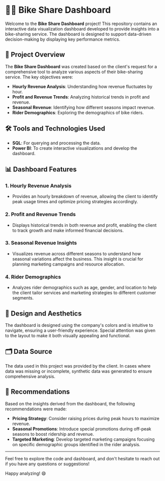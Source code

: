 # 🚴‍♂️ Bike Share Dashboard

Welcome to the **Bike Share Dashboard** project! This repository contains an interactive data visualization dashboard developed to provide insights into a bike-sharing service. The dashboard is designed to support data-driven decision-making by displaying key performance metrics.

## 🌟 Project Overview

The **Bike Share Dashboard** was created based on the client's request for a comprehensive tool to analyze various aspects of their bike-sharing service. The key objectives were:

- **Hourly Revenue Analysis**: Understanding how revenue fluctuates by hour.
- **Profit and Revenue Trends**: Analyzing historical trends in profit and revenue.
- **Seasonal Revenue**: Identifying how different seasons impact revenue.
- **Rider Demographics**: Exploring the demographics of bike riders.

## 🛠️ Tools and Technologies Used

- **SQL**: For querying and processing the data.
- **Power BI**: To create interactive visualizations and develop the dashboard.

## 📊 Dashboard Features

### 1. **Hourly Revenue Analysis**
   - Provides an hourly breakdown of revenue, allowing the client to identify peak usage times and optimize pricing strategies accordingly.

### 2. **Profit and Revenue Trends**
   - Displays historical trends in both revenue and profit, enabling the client to track growth and make informed financial decisions.

### 3. **Seasonal Revenue Insights**
   - Visualizes revenue across different seasons to understand how seasonal variations affect the business. This insight is crucial for planning marketing campaigns and resource allocation.

### 4. **Rider Demographics**
   - Analyzes rider demographics such as age, gender, and location to help the client tailor services and marketing strategies to different customer segments.

## 🎨 Design and Aesthetics

The dashboard is designed using the company's colors and is intuitive to navigate, ensuring a user-friendly experience. Special attention was given to the layout to make it both visually appealing and functional.

## 🗂️ Data Source

The data used in this project was provided by the client. In cases where data was missing or incomplete, synthetic data was generated to ensure comprehensive analysis.

## 🚀 Recommendations

Based on the insights derived from the dashboard, the following recommendations were made:

- **Pricing Strategy**: Consider raising prices during peak hours to maximize revenue.
- **Seasonal Promotions**: Introduce special promotions during off-peak seasons to boost ridership and revenue.
- **Targeted Marketing**: Develop targeted marketing campaigns focusing on specific demographic groups identified in the rider analysis.

---

Feel free to explore the code and dashboard, and don't hesitate to reach out if you have any questions or suggestions!

Happy analyzing! 😄
